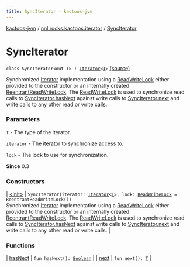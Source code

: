 ```yaml
---
title: SyncIterator - kactoos-jvm
---
```


[kactoos-jvm](../../index.html) / [nnl.rocks.kactoos.iterator](../index.html) / [SyncIterator](./index.html)

# SyncIterator

`class SyncIterator<out T> : `[`Iterator`](https://kotlinlang.org/api/latest/jvm/stdlib/kotlin.collections/-iterator/index.html)`<`[`T`](index.html#T)`>` [(source)](https://github.com/neonailol/kactoos/blob/master/kactoos-jvm/src/main/kotlin/nnl/rocks/kactoos/iterator/SyncIterator.kt#L20)

Synchronized [Iterator](https://kotlinlang.org/api/latest/jvm/stdlib/kotlin.collections/-iterator/index.html) implementation using a [ReadWriteLock](http://docs.oracle.com/javase/8/docs/api/java/util/concurrent/locks/ReadWriteLock.html)
either provided to the constructor or an internally created
[ReentrantReadWriteLock](http://docs.oracle.com/javase/8/docs/api/java/util/concurrent/locks/ReentrantReadWriteLock.html).
The [ReadWriteLock](http://docs.oracle.com/javase/8/docs/api/java/util/concurrent/locks/ReadWriteLock.html) is used to synchronize read calls to
[SyncIterator.hasNext](has-next.html) against write calls to
[SyncIterator.next](next.html) and write calls to any other read or write
calls.

### Parameters

`T` - The type of the iterator.

`iterator` - The iterator to synchronize access to.

`lock` - The lock to use for synchronization.

**Since**
0.3

### Constructors

| [&lt;init&gt;](-init-.html) | `SyncIterator(iterator: `[`Iterator`](https://kotlinlang.org/api/latest/jvm/stdlib/kotlin.collections/-iterator/index.html)`<`[`T`](index.html#T)`>, lock: `[`ReadWriteLock`](http://docs.oracle.com/javase/8/docs/api/java/util/concurrent/locks/ReadWriteLock.html)` = ReentrantReadWriteLock())`<br>Synchronized [Iterator](https://kotlinlang.org/api/latest/jvm/stdlib/kotlin.collections/-iterator/index.html) implementation using a [ReadWriteLock](http://docs.oracle.com/javase/8/docs/api/java/util/concurrent/locks/ReadWriteLock.html) either provided to the constructor or an internally created [ReentrantReadWriteLock](http://docs.oracle.com/javase/8/docs/api/java/util/concurrent/locks/ReentrantReadWriteLock.html). The [ReadWriteLock](http://docs.oracle.com/javase/8/docs/api/java/util/concurrent/locks/ReadWriteLock.html) is used to synchronize read calls to [SyncIterator.hasNext](has-next.html) against write calls to [SyncIterator.next](next.html) and write calls to any other read or write calls. |

### Functions

| [hasNext](has-next.html) | `fun hasNext(): `[`Boolean`](https://kotlinlang.org/api/latest/jvm/stdlib/kotlin/-boolean/index.html) |
| [next](next.html) | `fun next(): `[`T`](index.html#T) |

